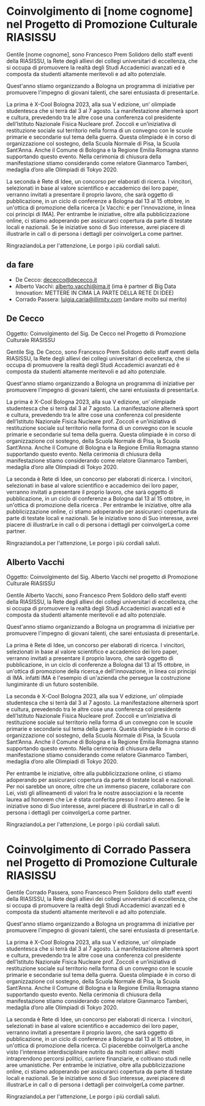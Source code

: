 # Coinvolgimento di [nome cognome] nel Progetto di Promozione Culturale RIASISSU

Gentile [nome cognome],
sono Francesco Prem Solidoro dello staff eventi della RIASISSU, la Rete degli allievi dei collegi universitari di eccellenza, che si occupa di promuovere la realtà degli Studi Accademici avanzati ed è composta da studenti altamente meritevoli e ad alto potenziale. 

Quest'anno stiamo organizzando a Bologna un programma di iniziative per promuovere l'impegno di giovani talenti, che sarei entusiasta di presentarLe.

La prima è X-Cool Bologna 2023, alla sua V edizione, un’ olimpiade studentesca che si terrà dal 3 al 7 agosto. La manifestazione alternerà sport e cultura, prevedendo tra le altre cose una conferenza col presidente dell’Istituto Nazionale Fisica Nucleare prof. Zoccoli e un’iniziativa di restituzione sociale sul territorio nella forma di un convegno con le scuole primarie e secondarie sul tema della guerra. 
Questa olimpiade è in corso di organizzazione col sostegno, della Scuola Normale di Pisa, la Scuola Sant’Anna. Anche il Comune di Bologna e la Regione Emilia Romagna stanno supportando questo evento. 
Nella cerimonia di chiusura della manifestazione stiamo considerando come relatore Gianmarco Tamberi, medaglia d’oro alle Olimpiadi di Tokyo 2020. 

La seconda è Rete di Idee, un concorso per elaborati di ricerca. I vincitori, selezionati in base al valore scientifico e accademico dei loro paper, verranno invitati a presentare il proprio lavoro, che sarà oggetto di pubblicazione, in un ciclo di conferenze a Bologna dal 13 al 15 ottobre, in un'ottica di promozione della ricerca [x Vacchi: e per l'innovazione, in linea coi principi di IMA].
Per entrambe le iniziative, oltre alla pubblicizzazione online, ci stiamo adoperando per assicurarci copertura da parte di testate locali e nazionali.
Se le iniziative sono di Suo interesse, avrei piacere di illustrarle in call o di persona i dettagli per coinvolgerLa come partner. 

RingraziandoLa per l'attenzione,
Le porgo i più cordiali saluti.



## da fare
  - De Cecco: dececco@dececco.it
  - Alberto Vacchi: alberto.vacchi@ima.it (ima è partner di Big Data Innovation: METTERE IN CIMA LA PARTE DELLA RETE DI IDEE)
  - Corrado Passera: luigia.caria@illimity.com (andare molto sul merito)


## De Cecco

Oggetto: Coinvolgimento del Sig. De Cecco nel Progetto di Promozione Culturale RIASISSU

Gentile Sig. De Cecco,
sono Francesco Prem Solidoro dello staff eventi della RIASISSU, la Rete degli allievi dei collegi universitari di eccellenza, che si occupa di promuovere la realtà degli Studi Accademici avanzati ed è composta da studenti altamente meritevoli e ad alto potenziale. 

Quest'anno stiamo organizzando a Bologna un programma di iniziative per promuovere l'impegno di giovani talenti, che sarei entusiasta di presentarLe.

La prima è X-Cool Bologna 2023, alla sua V edizione, un’ olimpiade studentesca che si terrà dal 3 al 7 agosto. La manifestazione alternerà sport e cultura, prevedendo tra le altre cose una conferenza col presidente dell’Istituto Nazionale Fisica Nucleare prof. Zoccoli e un’iniziativa di restituzione sociale sul territorio nella forma di un convegno con le scuole primarie e secondarie sul tema della guerra. 
Questa olimpiade è in corso di organizzazione col sostegno, della Scuola Normale di Pisa, la Scuola Sant’Anna. Anche il Comune di Bologna e la Regione Emilia Romagna stanno supportando questo evento. 
Nella cerimonia di chiusura della manifestazione stiamo considerando come relatore Gianmarco Tamberi, medaglia d’oro alle Olimpiadi di Tokyo 2020. 

La seconda è Rete di Idee, un concorso per elaborati di ricerca. I vincitori, selezionati in base al valore scientifico e accademico dei loro paper, verranno invitati a presentare il proprio lavoro, che sarà oggetto di pubblicazione, in un ciclo di conferenze a Bologna dal 13 al 15 ottobre, in un'ottica di promozione della ricerca .
Per entrambe le iniziative, oltre alla pubblicizzazione online, ci stiamo adoperando per assicurarci copertura da parte di testate locali e nazionali.
Se le iniziative sono di Suo interesse, avrei piacere di illustrarLe in call o di persona i dettagli per coinvolgerLa come partner. 

RingraziandoLa per l'attenzione,
Le porgo i più cordiali saluti.


## Alberto Vacchi

Oggetto: Coinvolgimento del Sig. Alberto Vacchi nel progetto di Promozione Culturale RIASISSU

Gentile Alberto Vacchi,
sono Francesco Prem Solidoro dello staff eventi della RIASISSU, la Rete degli allievi dei collegi universitari di eccellenza, che si occupa di promuovere la realtà degli Studi Accademici avanzati ed è composta da studenti altamente meritevoli e ad alto potenziale. 

Quest'anno stiamo organizzando a Bologna un programma di iniziative per promuovere l'impegno di giovani talenti, che sarei entusiasta di presentarLe.

La prima è Rete di Idee, un concorso per elaborati di ricerca. I vincitori, selezionati in base al valore scientifico e accademico dei loro paper, verranno invitati a presentare il proprio lavoro, che sarà oggetto di pubblicazione, in un ciclo di conferenze a Bologna dal 13 al 15 ottobre, in un'ottica di promozione della ricerca,e dell'innovazione, in linea coi principi di IMA. infatti IMA è l'esempio di un'azienda che persegue la costruzione lungimirante di un futuro sostenibile.

La seconda è X-Cool Bologna 2023, alla sua V edizione, un’ olimpiade studentesca che si terrà dal 3 al 7 agosto. La manifestazione alternerà sport e cultura, prevedendo tra le altre cose una conferenza col presidente dell’Istituto Nazionale Fisica Nucleare prof. Zoccoli e un’iniziativa di restituzione sociale sul territorio nella forma di un convegno con le scuole primarie e secondarie sul tema della guerra. 
Questa olimpiade è in corso di organizzazione col sostegno, della Scuola Normale di Pisa, la Scuola Sant’Anna. Anche il Comune di Bologna e la Regione Emilia Romagna stanno supportando questo evento. 
Nella cerimonia di chiusura della manifestazione stiamo considerando come relatore Gianmarco Tamberi, medaglia d’oro alle Olimpiadi di Tokyo 2020. 

Per entrambe le iniziative, oltre alla pubblicizzazione online, ci stiamo adoperando per assicurarci copertura da parte di testate locali e nazionali.
Per noi sarebbe un onore, oltre che un immenso piacere, collaborare con Lei, visti gli allineamenti di valori fra le nostre associazioni e la recente laurea ad honorem che Le è stata conferita presso il nostro ateneo.
Se le iniziative sono di Suo interesse, avrei piacere di illustrarLe in call o di persona i dettagli per coinvolgerLa come partner. 

RingraziandoLa per l'attenzione,
Le porgo i più cordiali saluti.


# Coinvolgimento di Corrado Passera nel Progetto di Promozione Culturale RIASISSU

Gentile Corrado Passera,
sono Francesco Prem Solidoro dello staff eventi della RIASISSU, la Rete degli allievi dei collegi universitari di eccellenza, che si occupa di promuovere la realtà degli Studi Accademici avanzati ed è composta da studenti altamente meritevoli e ad alto potenziale. 

Quest'anno stiamo organizzando a Bologna un programma di iniziative per promuovere l'impegno di giovani talenti, che sarei entusiasta di presentarLe.

La prima è X-Cool Bologna 2023, alla sua V edizione, un’ olimpiade studentesca che si terrà dal 3 al 7 agosto. La manifestazione alternerà sport e cultura, prevedendo tra le altre cose una conferenza col presidente dell’Istituto Nazionale Fisica Nucleare prof. Zoccoli e un’iniziativa di restituzione sociale sul territorio nella forma di un convegno con le scuole primarie e secondarie sul tema della guerra. 
Questa olimpiade è in corso di organizzazione col sostegno, della Scuola Normale di Pisa, la Scuola Sant’Anna. Anche il Comune di Bologna e la Regione Emilia Romagna stanno supportando questo evento. 
Nella cerimonia di chiusura della manifestazione stiamo considerando come relatore Gianmarco Tamberi, medaglia d’oro alle Olimpiadi di Tokyo 2020. 

La seconda è Rete di Idee, un concorso per elaborati di ricerca. I vincitori, selezionati in base al valore scientifico e accademico dei loro paper, verranno invitati a presentare il proprio lavoro, che sarà oggetto di pubblicazione, in un ciclo di conferenze a Bologna dal 13 al 15 ottobre, in un'ottica di promozione della ricerca.
Ci piacerebbe coinvolgerLa anche visto l'interesse interdisciplinare nutrito da molti nostri allievi: molti intraprendono percorsi politici, carriere finanziarie, e coltivano studi nelle aree umanistiche.
Per entrambe le iniziative, oltre alla pubblicizzazione online, ci stiamo adoperando per assicurarci copertura da parte di testate locali e nazionali.
Se le iniziative sono di Suo interesse, avrei piacere di illustrarLe in call o di persona i dettagli per coinvolgerLa come partner. 

RingraziandoLa per l'attenzione,
Le porgo i più cordiali saluti.
